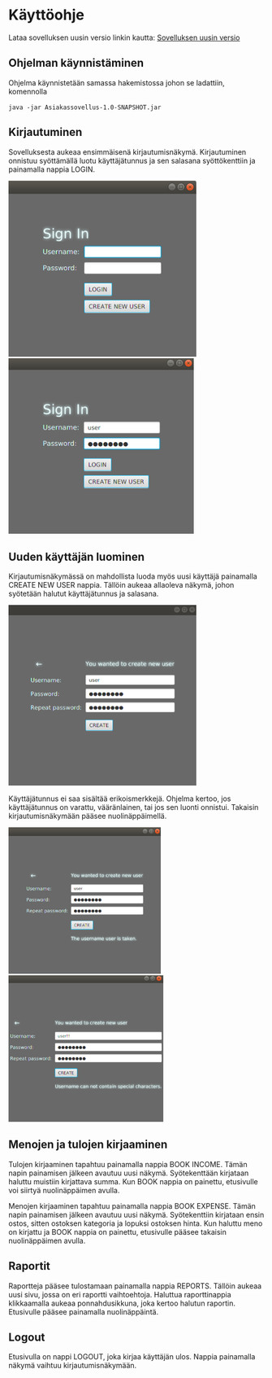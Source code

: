 # Käyttöohje

Lataa sovelluksen uusin versio linkin kautta: [Sovelluksen uusin versio](https://github.com/prinsessv/ot-harjoitustyo/releases/tag/viikko6)

## Ohjelman käynnistäminen

Ohjelma käynnistetään samassa hakemistossa johon se ladattiin, komennolla

```
java -jar Asiakassovellus-1.0-SNAPSHOT.jar
```

## Kirjautuminen

Sovelluksesta aukeaa ensimmäisenä kirjautumisnäkymä. Kirjautuminen onnistuu syöttämällä luotu käyttäjätunnus ja sen salasana syöttökenttiin ja painamalla nappia LOGIN. 

<img src="https://github.com/prinsessv/ot-harjoitustyo/blob/master/dokumentaatio/kuvat/kirjautumisNakyma.png" width="370">               <img src="https://github.com/prinsessv/ot-harjoitustyo/blob/master/dokumentaatio/kuvat/kirjauduSisaan.png" width="365">

## Uuden käyttäjän luominen

Kirjautumisnäkymässä on mahdollista luoda myös uusi käyttäjä painamalla CREATE NEW USER nappia. 
Tällöin aukeaa allaoleva näkymä, johon syötetään halutut käyttäjätunnus ja salasana.

<img src="https://github.com/prinsessv/ot-harjoitustyo/blob/master/dokumentaatio/kuvat/uudenKayttajanLuonti.png" width="370">

Käyttäjätunnus ei saa sisältää erikoismerkkejä.
Ohjelma kertoo, jos käyttäjätunnus on varattu, vääränlainen, tai jos sen luonti onnistui. Takaisin kirjautumisnäkymään pääsee nuolinäppäimellä.

<img src="https://github.com/prinsessv/ot-harjoitustyo/blob/master/dokumentaatio/kuvat/kayttajanimiVarattu.png" width="300">               <img src="https://github.com/prinsessv/ot-harjoitustyo/blob/master/dokumentaatio/kuvat/kayttajanimiErikoismerkit.png" width="305">


## Menojen ja tulojen kirjaaminen

Tulojen kirjaaminen tapahtuu painamalla nappia BOOK INCOME. Tämän napin painamisen jälkeen avautuu uusi näkymä. Syötekenttään kirjataan haluttu muistiin kirjattava summa. Kun BOOK nappia on painettu, etusivulle voi siirtyä nuolinäppäimen avulla.

Menojen kirjaaminen tapahtuu painamalla nappia BOOK EXPENSE. Tämän napin painamisen jälkeen avautuu uusi näkymä. Syötekenttiin kirjataan ensin ostos, sitten ostoksen kategoria ja lopuksi ostoksen hinta.
Kun haluttu meno on kirjattu ja BOOK nappia on painettu, etusivulle pääsee takaisin nuolinäppäimen avulla.

## Raportit

Raportteja pääsee tulostamaan painamalla nappia REPORTS. Tällöin aukeaa uusi sivu, jossa on eri raportti vaihtoehtoja. Haluttua raporttinappia klikkaamalla aukeaa ponnahdusikkuna, joka kertoo halutun raportin. Etusivulle pääsee painamalla nuolinäppäintä.

## Logout

Etusivulla on nappi LOGOUT, joka kirjaa käyttäjän ulos. Nappia painamalla näkymä vaihtuu kirjautumisnäkymään.

